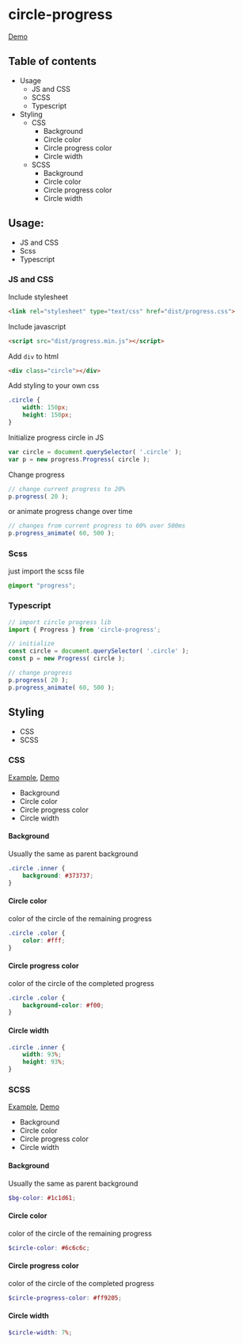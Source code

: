 # circle-progress

[Demo](https://marinewater.github.io/circle-progress/demo.html)

## Table of contents
* Usage 
    * JS and CSS
    * SCSS
    * Typescript
* Styling
    * CSS
        * Background
        * Circle color
        * Circle progress color
        * Circle width
    * SCSS
        * Background
        * Circle color
        * Circle progress color
        * Circle width

## Usage:
* JS and CSS
* Scss
* Typescript

### JS and CSS

Include stylesheet
```html
<link rel="stylesheet" type="text/css" href="dist/progress.css">
```

Include javascript
```html
<script src="dist/progress.min.js"></script>
```

Add `div` to html
```html
<div class="circle"></div>
```

Add styling to your own css
```css
.circle {
    width: 150px;
    height: 150px;
}
```

Initialize progress circle in JS
```javascript
var circle = document.querySelector( '.circle' );
var p = new progress.Progress( circle );
```

Change progress
```javascript
// change current progress to 20%
p.progress( 20 );
```

or animate progress change over time
```javascript
// changes from current progress to 60% over 500ms
p.progress_animate( 60, 500 );
```


### Scss
just import the scss file
```scss
@import "progress";
```

### Typescript
```typescript
// import circle progress lib
import { Progress } from 'circle-progress';

// initialize
const circle = document.querySelector( '.circle' );
const p = new Progress( circle );

// change progress
p.progress( 20 );
p.progress_animate( 60, 500 );
```

## Styling
* CSS
* SCSS

### CSS
[Example](https://github.com/marinewater/circle-progress/blob/master/examples/styling-css.html),
[Demo](https://marinewater.github.io/circle-progress/examples/styling-css.html)

* Background
* Circle color
* Circle progress color
* Circle width

#### Background
Usually the same as parent background
```css
.circle .inner {
    background: #373737;
}
```

#### Circle color
color of the circle of the remaining progress
```css
.circle .color {
    color: #fff;
}
```

#### Circle progress color
color of the circle of the completed progress
```css
.circle .color {
    background-color: #f00;
}
```

#### Circle width
```css
.circle .inner {
    width: 93%;
    height: 93%;
}
```

### SCSS
[Example](https://github.com/marinewater/circle-progress/blob/master/examples/styling-scss.scss),
[Demo](https://marinewater.github.io/circle-progress/examples/styling-scss.html)

* Background
* Circle color
* Circle progress color
* Circle width

#### Background
Usually the same as parent background
```scss
$bg-color: #1c1d61;
```

#### Circle color
color of the circle of the remaining progress
```scss
$circle-color: #6c6c6c;
```

#### Circle progress color
color of the circle of the completed progress
```scss
$circle-progress-color: #ff9205;
```

#### Circle width
```scss
$circle-width: 7%;
```